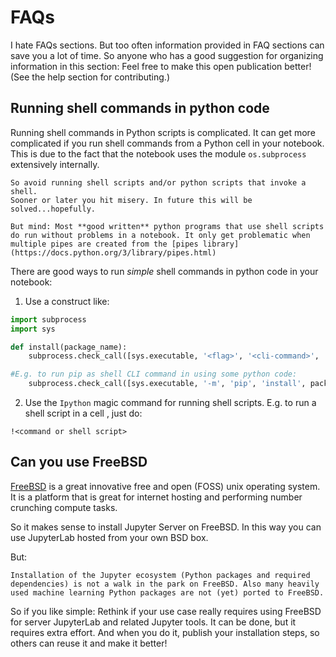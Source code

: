 # FAQs

I hate FAQs sections. But too often information provided in FAQ sections can save you a lot of time.
So anyone who has a good suggestion for organizing information in this section: Feel free to make this open publication better! (See the help section for contributing.) 

## Running shell commands in python code

Running shell commands in Python scripts is complicated. It can get more complicated if you run shell commands from a Python cell in your notebook. This is due to the fact that the notebook uses the module `os.subprocess` extensively internally. 

```{tip} 
So avoid running shell scripts and/or python scripts that invoke a shell. 
Sooner or later you hit misery. In future this will be solved...hopefully.

```

```{note}
But mind: Most **good written** python programs that use shell scripts do run without problems in a notebook. It only get problematic when multiple pipes are created from the [pipes library](https://docs.python.org/3/library/pipes.html)
```

There are good ways to run *simple* shell commands in python code in your notebook:
1. Use a construct like:

```python
import subprocess
import sys

def install(package_name):
    subprocess.check_call([sys.executable, '<flag>', '<cli-command>', '<option>', <input>])

#E.g. to run pip as shell CLI command in using some python code:
    subprocess.check_call([sys.executable, '-m', 'pip', 'install', package_name])
```


2. Use the `Ipython` magic command for running shell scripts. E.g. to run  a shell script in a cell , just do:

```
!<command or shell script>
```


## Can you use FreeBSD

[FreeBSD](https://www.freebsd.org/) is a great innovative free and open (FOSS) unix operating system. It is a platform that is great for internet hosting and performing number crunching compute tasks.

So it makes sense to install Jupyter Server on FreeBSD. In this way you can use JupyterLab hosted from your own BSD box.

But:
```{caution}
Installation of the Jupyter ecosystem (Python packages and required dependencies) is not a walk in the park on FreeBSD. Also many heavily used machine learning Python packages are not (yet) ported to FreeBSD. 
```

So if you like simple: Rethink if your use case really requires using FreeBSD for server JupyterLab and related Jupyter tools. It can be done, but it requires extra effort. And when you do it, publish your installation steps, so others can reuse it and make it better!



